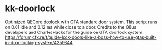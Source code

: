 # kk-doorlock
Optimized QBCore doolock with GTA standard door system.
This script runs on 0.01 idle and 0.12 ms while close to a door.
Credits to the QBus developers and CharlesHacks for the guide on GTA doorlock system.
https://forum.cfx.re/t/guide-lock-doors-like-a-boss-how-to-use-gtas-built-in-door-locking-system/4259344
